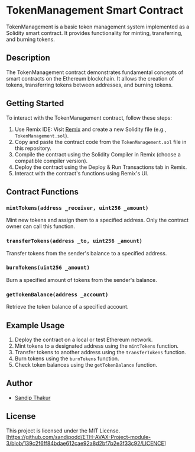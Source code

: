 # TokenManagement Smart Contract

TokenManagement is a basic token management system implemented as a Solidity smart contract. It provides functionality for minting, transferring, and burning tokens.

## Description

The TokenManagement contract demonstrates fundamental concepts of smart contracts on the Ethereum blockchain. It allows the creation of tokens, transferring tokens between addresses, and burning tokens.

## Getting Started

To interact with the TokenManagement contract, follow these steps:

1. Use Remix IDE: Visit [Remix](https://remix.ethereum.org/) and create a new Solidity file (e.g., `TokenManagement.sol`).
2. Copy and paste the contract code from the `TokenManagement.sol` file in this repository.
3. Compile the contract using the Solidity Compiler in Remix (choose a compatible compiler version).
4. Deploy the contract using the Deploy & Run Transactions tab in Remix.
5. Interact with the contract's functions using Remix's UI.

## Contract Functions

### `mintTokens(address _receiver, uint256 _amount)`

Mint new tokens and assign them to a specified address. Only the contract owner can call this function.

### `transferTokens(address _to, uint256 _amount)`

Transfer tokens from the sender's balance to a specified address.

### `burnTokens(uint256 _amount)`

Burn a specified amount of tokens from the sender's balance.

### `getTokenBalance(address _account)`

Retrieve the token balance of a specified account.

## Example Usage

1. Deploy the contract on a local or test Ethereum network.
2. Mint tokens to a designated address using the `mintTokens` function.
3. Transfer tokens to another address using the `transferTokens` function.
4. Burn tokens using the `burnTokens` function.
5. Check token balances using the `getTokenBalance` function.

## Author
- [Sandip Thakur]([https://github.com/your-username](https://github.com/sandipodd/ETH-AVAX-Project-module-3))

## License

This project is licensed under the MIT License. [https://github.com/sandipodd/ETH-AVAX-Project-module-3/blob/139c2f6ff84bdae612cae92a8d2bf7b2e3f33c92/LICENCE]
